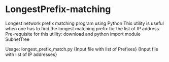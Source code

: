 # LongestPrefix-matching
Longest network prefix matching program using Python
This utility is useful when one has to find the longest matching prefix for the list of IP address. 
Pre-requisite for this utility: download and python import module SubnetTree 

Usage: longest_prefix_match.py {Input file with list of Prefixes} {Input file with list of IP addresses} 
